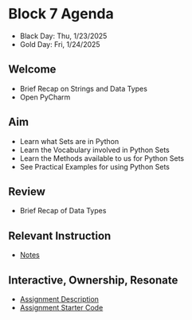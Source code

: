 
# Block 7 Agenda
- Black Day: Thu, 1/23/2025
- Gold Day: Fri, 1/24/2025

## Welcome

- Brief Recap on Strings and Data Types
- Open PyCharm

## Aim

- Learn what Sets are in Python
- Learn the Vocabulary involved in Python Sets
- Learn the Methods available to us for Python Sets
- See Practical Examples for using Python Sets

## Review

- Brief Recap of Data Types

## Relevant Instruction

- [Notes](Notes.md)
 

## Interactive, Ownership, Resonate
- [Assignment Description](Assignment.md)
- [Assignment Starter Code](AssignmentStart.py)

